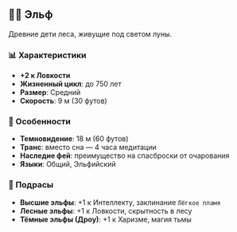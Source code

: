 ## 🧝‍♂️ Эльф

Древние дети леса, живущие под светом луны.

### 📊 Характеристики
- **+2 к Ловкости**
- **Жизненный цикл**: до 750 лет
- **Размер**: Средний
- **Скорость**: 9 м (30 футов)

### 🌙 Особенности
- **Темновидение**: 18 м (60 футов)
- **Транс**: вместо сна — 4 часа медитации
- **Наследие фей**: преимущество на спасброски от очарования
- **Языки**: Общий, Эльфийский

### 🎯 Подрасы
- **Высшие эльфы**: +1 к Интеллекту, заклинание `Лёгкое пламя`
- **Лесные эльфы**: +1 к Ловкости, скрытность в лесу
- **Тёмные эльфы (Дроу)**: +1 к Харизме, магия тьмы
